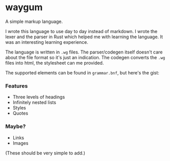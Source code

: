 # waygum

A simple markup language.

I wrote this language to use day to day instead of markdown. I wrote the lexer and the parser in Rust which helped me with learning the language. It was an interesting learning experience.

The language is written in `.wg` files. The parser/codegen itself doesn't care about the file format so it's just an indication. The codegen converts the `.wg` files into html, the stylesheet can me provided.

The supported elements can be found in `grammar.bnf`, but here's the gist:

### Features

- Three levels of headings
- Infinitely nested lists
- Styles
- Quotes

### Maybe?

- Links
- Images

(These should be very simple to add.)
